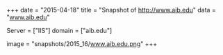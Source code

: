 
+++
date = "2015-04-18"
title = "Snapshot of http://www.aib.edu"
data = "www.aib.edu"

Server = ["IIS"]
domain = ["aib.edu"]

  image = "snapshots/2015_16/www.aib.edu.png"
+++
#
